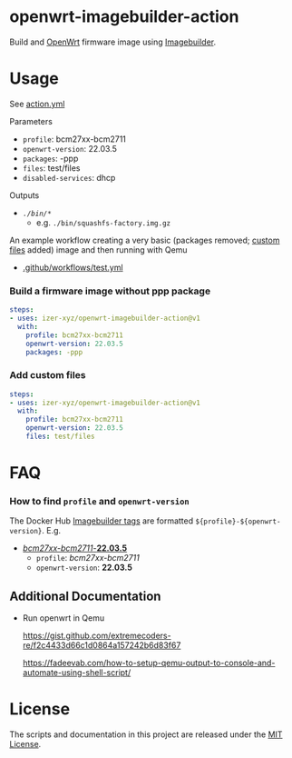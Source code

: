 # openwrt-imagebuilder-action

Build and [OpenWrt](https://openwrt.org) firmware image using [Imagebuilder](https://openwrt.org/docs/guide-user/additional-software/imagebuilder).

# Usage

See [action.yml](action.yml)

Parameters

 * `profile`: bcm27xx-bcm2711
 * `openwrt-version`: 22.03.5
 * `packages`: -ppp 
 * `files`: test/files
 * `disabled-services`: dhcp

Outputs

 * *`./bin/*`*
   * e.g. `./bin/squashfs-factory.img.gz`

An example workflow creating a very basic (packages removed; [custom files](test/files) added) image and then running with Qemu

 * [.github/workflows/test.yml](.github/workflows/test.yml)

### Build a firmware image without ppp package

```yaml
steps:
- uses: izer-xyz/openwrt-imagebuilder-action@v1
  with:
    profile: bcm27xx-bcm2711
    openwrt-version: 22.03.5
    packages: -ppp 
```

### Add custom files

```yaml
steps:
- uses: izer-xyz/openwrt-imagebuilder-action@v1
  with:
    profile: bcm27xx-bcm2711
    openwrt-version: 22.03.5
    files: test/files
```

# FAQ

### How to find `profile` and `openwrt-version`

The Docker Hub [Imagebuilder tags](https://hub.docker.com/r/openwrtorg/imagebuilder/tags) are formatted `${profile}-${openwrt-version}`. E.g.

  * [*bcm27xx-bcm2711*-**22.03.5**](https://hub.docker.com/layers/openwrtorg/imagebuilder/bcm27xx-bcm2711-22.03.2/)
    * `profile`: *bcm27xx-bcm2711*
    * `openwrt-version`: **22.03.5**

## Additional Documentation

 * Run openwrt in Qemu
   
   https://gist.github.com/extremecoders-re/f2c4433d66c1d0864a157242b6d83f67
   
   https://fadeevab.com/how-to-setup-qemu-output-to-console-and-automate-using-shell-script/

# License

The scripts and documentation in this project are released under the [MIT License](LICENSE).
